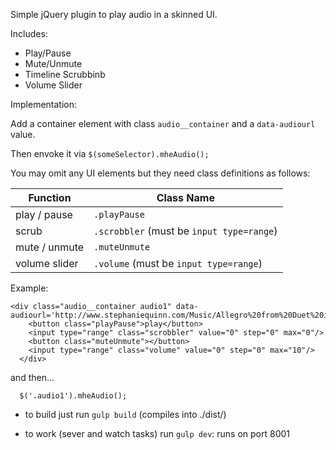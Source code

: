 Simple jQuery plugin to play audio in a skinned UI.

Includes:

* Play/Pause
* Mute/Unmute
* Timeline Scrubbinb
* Volume Slider


Implementation:

Add a container element with class `audio__container` and a `data-audiourl` value. 

Then envoke it via `$(someSelector).mheAudio();`



You may omit any UI elements but they need class definitions as follows:

 Function | Class Name 
 ---------|------------
play / pause | `.playPause` 
scrub | `.scrobbler` (must be `input type=range`)
mute / unmute | `.muteUnmute`
volume slider | `.volume` (must be `input type=range`)

Example:

```
<div class="audio__container audio1" data-audiourl='http://www.stephaniequinn.com/Music/Allegro%20from%20Duet%20in%20C%20Major.mp3'>
    <button class="playPause">play</button>
    <input type="range" class="scrobbler" value="0" step="0" max="0"/>
    <button class="muteUnmute"></button>
    <input type="range" class="volume" value="0" step="0" max="10"/>
  </div>
```

and then...

```
  $('.audio1').mheAudio();
```


* to build just run `gulp build` (compiles into ./dist/)

* to work (sever and watch tasks) run `gulp dev`: runs on port 8001
